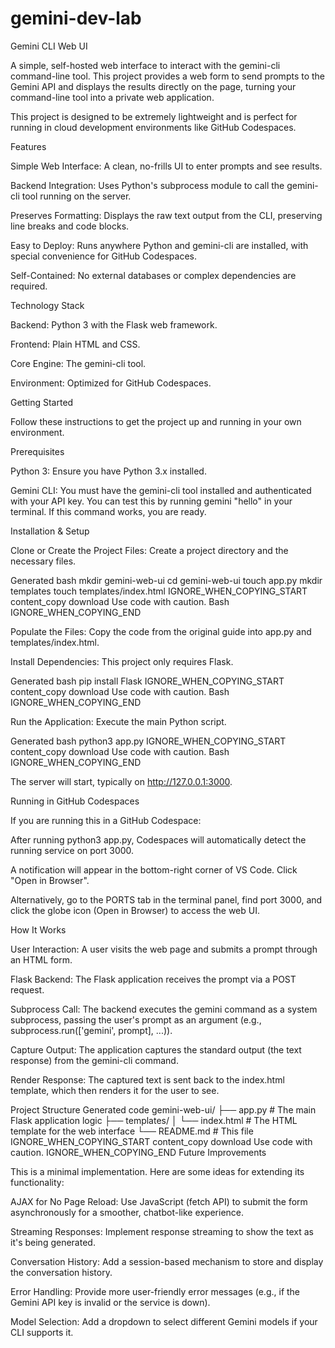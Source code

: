 # gemini-dev-lab


Gemini CLI Web UI

A simple, self-hosted web interface to interact with the gemini-cli command-line tool. This project provides a web form to send prompts to the Gemini API and displays the results directly on the page, turning your command-line tool into a private web application.

This project is designed to be extremely lightweight and is perfect for running in cloud development environments like GitHub Codespaces.

Features

Simple Web Interface: A clean, no-frills UI to enter prompts and see results.

Backend Integration: Uses Python's subprocess module to call the gemini-cli tool running on the server.

Preserves Formatting: Displays the raw text output from the CLI, preserving line breaks and code blocks.

Easy to Deploy: Runs anywhere Python and gemini-cli are installed, with special convenience for GitHub Codespaces.

Self-Contained: No external databases or complex dependencies are required.

Technology Stack

Backend: Python 3 with the Flask web framework.

Frontend: Plain HTML and CSS.

Core Engine: The gemini-cli tool.

Environment: Optimized for GitHub Codespaces.

Getting Started

Follow these instructions to get the project up and running in your own environment.

Prerequisites

Python 3: Ensure you have Python 3.x installed.

Gemini CLI: You must have the gemini-cli tool installed and authenticated with your API key. You can test this by running gemini "hello" in your terminal. If this command works, you are ready.

Installation & Setup

Clone or Create the Project Files:
Create a project directory and the necessary files.

Generated bash
mkdir gemini-web-ui
cd gemini-web-ui
touch app.py
mkdir templates
touch templates/index.html
IGNORE_WHEN_COPYING_START
content_copy
download
Use code with caution.
Bash
IGNORE_WHEN_COPYING_END

Populate the Files:
Copy the code from the original guide into app.py and templates/index.html.

Install Dependencies:
This project only requires Flask.

Generated bash
pip install Flask
IGNORE_WHEN_COPYING_START
content_copy
download
Use code with caution.
Bash
IGNORE_WHEN_COPYING_END

Run the Application:
Execute the main Python script.

Generated bash
python3 app.py
IGNORE_WHEN_COPYING_START
content_copy
download
Use code with caution.
Bash
IGNORE_WHEN_COPYING_END

The server will start, typically on http://127.0.0.1:3000.

Running in GitHub Codespaces

If you are running this in a GitHub Codespace:

After running python3 app.py, Codespaces will automatically detect the running service on port 3000.

A notification will appear in the bottom-right corner of VS Code. Click "Open in Browser".

Alternatively, go to the PORTS tab in the terminal panel, find port 3000, and click the globe icon (Open in Browser) to access the web UI.

How It Works

User Interaction: A user visits the web page and submits a prompt through an HTML form.

Flask Backend: The Flask application receives the prompt via a POST request.

Subprocess Call: The backend executes the gemini command as a system subprocess, passing the user's prompt as an argument (e.g., subprocess.run(['gemini', prompt], ...)).

Capture Output: The application captures the standard output (the text response) from the gemini-cli command.

Render Response: The captured text is sent back to the index.html template, which then renders it for the user to see.

Project Structure
Generated code
gemini-web-ui/
├── app.py          # The main Flask application logic
├── templates/
│   └── index.html  # The HTML template for the web interface
└── README.md       # This file
IGNORE_WHEN_COPYING_START
content_copy
download
Use code with caution.
IGNORE_WHEN_COPYING_END
Future Improvements

This is a minimal implementation. Here are some ideas for extending its functionality:

AJAX for No Page Reload: Use JavaScript (fetch API) to submit the form asynchronously for a smoother, chatbot-like experience.

Streaming Responses: Implement response streaming to show the text as it's being generated.

Conversation History: Add a session-based mechanism to store and display the conversation history.

Error Handling: Provide more user-friendly error messages (e.g., if the Gemini API key is invalid or the service is down).

Model Selection: Add a dropdown to select different Gemini models if your CLI supports it.
